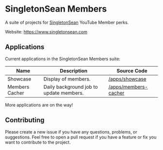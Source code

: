 # SingletonSean Members

A suite of projects for [SingletonSean](https://www.youtube.com/channel/UC7X9mQ_XtTYWzr9Tf_NYcIg) YouTube Member perks.

Website: https://www.singletonsean.com

## Applications

Current applications in the SingletonSean Members suite:

| Name           | Description                             | Source Code                                                                                                |
| -------------- | --------------------------------------- | ---------------------------------------------------------------------------------------------------------- |
| Showcase       | Display of members.                     | [/apps/showcase](https://github.com/sdodson99/singletonsean-members/tree/master/apps/showcase)             |
| Members Cacher | Daily background job to update members. | [/apps/members-cacher](https://github.com/sdodson99/singletonsean-members/tree/master/apps/members-cacher) |

More applications are on the way!

## Contributing

Please create a new issue if you have any questions, problems, or suggestions. Feel free to open a pull request if you have a feature or fix you want to contribute to the project.
